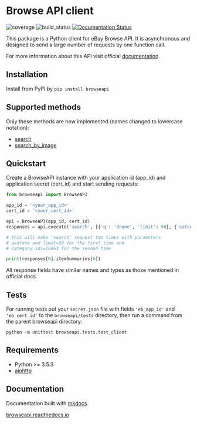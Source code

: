 # Browse API client

![coverage](https://img.shields.io/codecov/c/github/AverHLV/browseapi.svg) ![build_status](https://img.shields.io/gitlab/pipeline/AverHLV/browseapi/dev.svg) [![Documentation Status](https://readthedocs.org/projects/browseapi/badge/?version=latest)](https://browseapi.readthedocs.io/en/latest/?badge=latest)

This package is a Python client for eBay Browse API.
It is asynchronous and designed to send a large number of requests by
one function call.

For more information about this API visit official [documentation](https://developer.ebay.com/api-docs/buy/browse/overview.html).

## Installation
Install from PyPI by `pip install browseapi`

## Supported methods
Only these methods are now implemented (names changed to lowercase notation):

* [search](https://developer.ebay.com/api-docs/buy/browse/resources/item_summary/methods/search)
* [search_by_image](https://developer.ebay.com/api-docs/buy/browse/resources/search_by_image/methods/searchByImage)

## Quickstart
Create a BrowseAPI instance with your application id (app_id)
and application secret (cert_id) and start sending requests:

```python
from browseapi import BrowseAPI

app_id = '<your_app_id>'
cert_id = '<your_cert_id>'

api = BrowseAPI(app_id, cert_id)
responses = api.execute('search', [{'q': 'drone', 'limit': 50}, {'category_ids': 20863}])

# this will make 'search' request two times with parameters
# q=drone and limit=50 for the first time and
# category_ids=20863 for the second time

print(responses[0].itemSummaries[0])
```

All response fields have similar names and types as those mentioned
in official docs.

## Tests
For running tests put your `secret.json` file with fields `'eb_app_id'`
and `'eb_cert_id'` to the `browseapi/tests` directory,
then run a command from the parent browseapi directory:

`python -m unittest browseapi.tests.test_client`

## Requirements
* Python >= 3.5.3
* [aiohttp](https://aiohttp.readthedocs.io/en/stable/)

## Documentation

Documentation built with [mkdocs](https://www.mkdocs.org/).

[browseapi.readthedocs.io](https://browseapi.readthedocs.io/en/latest/)